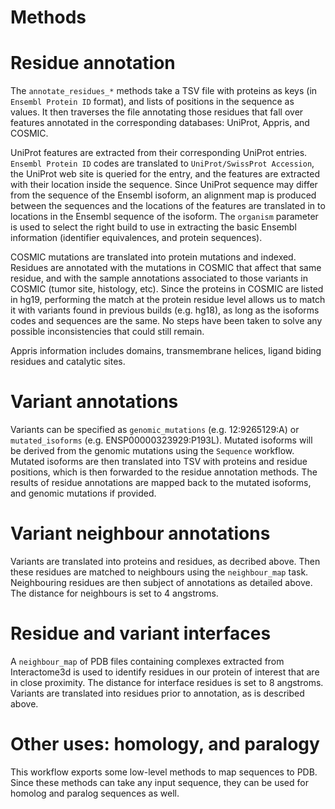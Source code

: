 Methods
=======

# Residue annotation

The `annotate_residues_*` methods take a TSV file with proteins as keys (in
`Ensembl Protein ID` format), and lists of positions in the sequence as values.
It then traverses the file annotating those residues that fall over features
annotated in the corresponding databases: UniProt, Appris, and COSMIC.

UniProt features are extracted from their corresponding UniProt entries. `Ensembl
Protein ID` codes are translated to `UniProt/SwissProt Accession`, the
UniProt web site is queried for the entry, and the features are extracted with
their location inside the sequence. Since UniProt sequence may differ from the
sequence of the Ensembl isoform, an alignment map  is produced between the
sequences and the locations of the features are translated in to locations
in the Ensembl sequence of the isoform. The `organism` parameter is used
to select the right build to use in extracting the basic Ensembl information 
(identifier equivalences, and protein sequences).

COSMIC mutations are translated into protein mutations and indexed. Residues
are annotated with the mutations in COSMIC that affect that same residue, and
with the sample annotations associated to those variants in COSMIC (tumor site,
histology, etc). Since the proteins in COSMIC are listed in hg19, performing
the match at the protein residue level allows us to match it with variants
found in previous builds (e.g. hg18), as long as the isoforms codes and
sequences are the same. No steps have been taken to solve any possible
inconsistencies that could still remain.

Appris information includes domains, transmembrane helices, ligand biding
residues and catalytic sites.

# Variant annotations

Variants can be specified as `genomic_mutations` (e.g. 12:9265129:A) or
`mutated_isoforms` (e.g. ENSP00000323929:P193L). Mutated isoforms will be
derived from the genomic mutations using the `Sequence` workflow. Mutated
isoforms are then translated into TSV with proteins and residue positions,
which is then forwarded to the residue annotation methods. The results of
residue annotations are mapped back to the mutated isoforms, and genomic
mutations if provided.

# Variant neighbour annotations

Variants are translated into proteins and residues, as decribed above. Then
these residues are matched to neighbours using the `neighbour_map` task. 
Neighbouring residues are then subject of annotations as detailed above.
The distance for neighbours is set to 4 angstroms.

# Residue and variant interfaces

A `neighbour_map` of PDB files containing complexes extracted from
Interactome3d is used to identify residues in our protein of interest
that are in close proximity. The distance for interface residues
is set to 8 angstroms. Variants are translated into residues prior to 
annotation, as is described above.

# Other uses: homology, and paralogy

This workflow exports some low-level methods to map sequences to PDB. Since
these methods can take any input sequence, they can be used for homolog
and paralog sequences as well.


